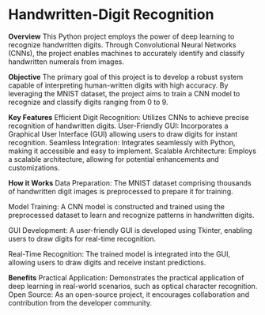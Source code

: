 # Handwritten-Digit Recognition


**Overview**
This Python project employs the power of deep learning to recognize handwritten digits. Through Convolutional Neural Networks (CNNs), the project enables machines to accurately identify and classify handwritten numerals from images.

**Objective**
The primary goal of this project is to develop a robust system capable of interpreting human-written digits with high accuracy. By leveraging the MNIST dataset, the project aims to train a CNN model to recognize and classify digits ranging from 0 to 9.

**Key Features**
Efficient Digit Recognition: Utilizes CNNs to achieve precise recognition of handwritten digits.
User-Friendly GUI: Incorporates a Graphical User Interface (GUI) allowing users to draw digits for instant recognition.
Seamless Integration: Integrates seamlessly with Python, making it accessible and easy to implement.
Scalable Architecture: Employs a scalable architecture, allowing for potential enhancements and customizations.

**How it Works**
Data Preparation: The MNIST dataset comprising thousands of handwritten digit images is preprocessed to prepare it for training.

Model Training: A CNN model is constructed and trained using the preprocessed dataset to learn and recognize patterns in handwritten digits.

GUI Development: A user-friendly GUI is developed using Tkinter, enabling users to draw digits for real-time recognition.

Real-Time Recognition: The trained model is integrated into the GUI, allowing users to draw digits and receive instant predictions.


**Benefits**
Practical Application: Demonstrates the practical application of deep learning in real-world scenarios, such as optical character recognition.
Open Source: As an open-source project, it encourages collaboration and contribution from the developer community.

